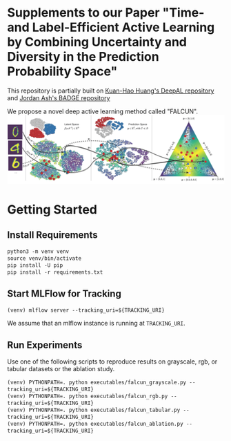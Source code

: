 # Supplements to our Paper "Time- and Label-Efficient Active Learning by Combining Uncertainty and Diversity in the Prediction Probability Space"

This repository is partially built on [Kuan-Hao Huang's DeepAL repository](https://github.com/ej0cl6/deep-active-learning) and [Jordan Ash's BADGE repository](https://github.com/JordanAsh/badge) 


We propose a novel deep active learning method called "FALCUN".  
![](img/Falcun_overview.png)



# Getting Started
## Install Requirements
```
python3 -m venv venv
source venv/bin/activate
pip install -U pip
pip install -r requirements.txt
```

## Start MLFlow for Tracking
```
(venv) mlflow server --tracking_uri=${TRACKING_URI}
```
We assume that an mlflow instance is running at ```TRACKING_URI```.

## Run Experiments
Use one of the following scripts to reproduce results on grayscale, rgb, or tabular datasets or the ablation study.

```
(venv) PYTHONPATH=. python executables/falcun_grayscale.py --tracking_uri=${TRACKING_URI}
(venv) PYTHONPATH=. python executables/falcun_rgb.py --tracking_uri=${TRACKING_URI}
(venv) PYTHONPATH=. python executables/falcun_tabular.py --tracking_uri=${TRACKING_URI}
(venv) PYTHONPATH=. python executables/falcun_ablation.py --tracking_uri=${TRACKING_URI}
```

